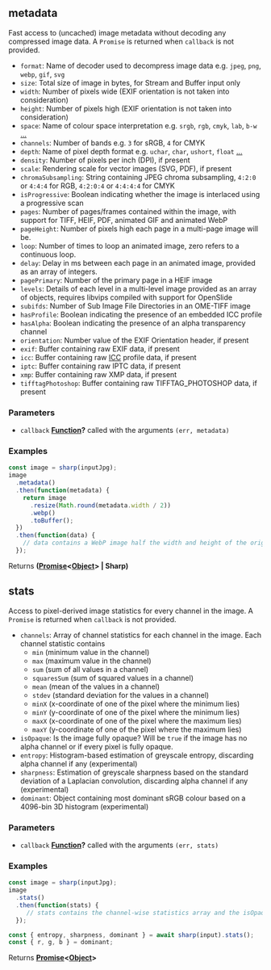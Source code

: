 <!-- Generated by documentation.js. Update this documentation by updating the source code. -->

## metadata

Fast access to (uncached) image metadata without decoding any compressed image data.
A `Promise` is returned when `callback` is not provided.

*   `format`: Name of decoder used to decompress image data e.g. `jpeg`, `png`, `webp`, `gif`, `svg`
*   `size`: Total size of image in bytes, for Stream and Buffer input only
*   `width`: Number of pixels wide (EXIF orientation is not taken into consideration)
*   `height`: Number of pixels high (EXIF orientation is not taken into consideration)
*   `space`: Name of colour space interpretation e.g. `srgb`, `rgb`, `cmyk`, `lab`, `b-w` [...][1]
*   `channels`: Number of bands e.g. `3` for sRGB, `4` for CMYK
*   `depth`: Name of pixel depth format e.g. `uchar`, `char`, `ushort`, `float` [...][2]
*   `density`: Number of pixels per inch (DPI), if present
*   `scale`: Rendering scale for vector images (SVG, PDF), if present
*   `chromaSubsampling`: String containing JPEG chroma subsampling, `4:2:0` or `4:4:4` for RGB, `4:2:0:4` or `4:4:4:4` for CMYK
*   `isProgressive`: Boolean indicating whether the image is interlaced using a progressive scan
*   `pages`: Number of pages/frames contained within the image, with support for TIFF, HEIF, PDF, animated GIF and animated WebP
*   `pageHeight`: Number of pixels high each page in a multi-page image will be.
*   `loop`: Number of times to loop an animated image, zero refers to a continuous loop.
*   `delay`: Delay in ms between each page in an animated image, provided as an array of integers.
*   `pagePrimary`: Number of the primary page in a HEIF image
*   `levels`: Details of each level in a multi-level image provided as an array of objects, requires libvips compiled with support for OpenSlide
*   `subifds`: Number of Sub Image File Directories in an OME-TIFF image
*   `hasProfile`: Boolean indicating the presence of an embedded ICC profile
*   `hasAlpha`: Boolean indicating the presence of an alpha transparency channel
*   `orientation`: Number value of the EXIF Orientation header, if present
*   `exif`: Buffer containing raw EXIF data, if present
*   `icc`: Buffer containing raw [ICC][3] profile data, if present
*   `iptc`: Buffer containing raw IPTC data, if present
*   `xmp`: Buffer containing raw XMP data, if present
*   `tifftagPhotoshop`: Buffer containing raw TIFFTAG_PHOTOSHOP data, if present

### Parameters

*   `callback` **[Function][4]?** called with the arguments `(err, metadata)`

### Examples

```javascript
const image = sharp(inputJpg);
image
  .metadata()
  .then(function(metadata) {
    return image
      .resize(Math.round(metadata.width / 2))
      .webp()
      .toBuffer();
  })
  .then(function(data) {
    // data contains a WebP image half the width and height of the original JPEG
  });
```

Returns **([Promise][5]<[Object][6]> | Sharp)** 

## stats

Access to pixel-derived image statistics for every channel in the image.
A `Promise` is returned when `callback` is not provided.

*   `channels`: Array of channel statistics for each channel in the image. Each channel statistic contains
    *   `min` (minimum value in the channel)
    *   `max` (maximum value in the channel)
    *   `sum` (sum of all values in a channel)
    *   `squaresSum` (sum of squared values in a channel)
    *   `mean` (mean of the values in a channel)
    *   `stdev` (standard deviation for the values in a channel)
    *   `minX` (x-coordinate of one of the pixel where the minimum lies)
    *   `minY` (y-coordinate of one of the pixel where the minimum lies)
    *   `maxX` (x-coordinate of one of the pixel where the maximum lies)
    *   `maxY` (y-coordinate of one of the pixel where the maximum lies)
*   `isOpaque`: Is the image fully opaque? Will be `true` if the image has no alpha channel or if every pixel is fully opaque.
*   `entropy`: Histogram-based estimation of greyscale entropy, discarding alpha channel if any (experimental)
*   `sharpness`: Estimation of greyscale sharpness based on the standard deviation of a Laplacian convolution, discarding alpha channel if any (experimental)
*   `dominant`: Object containing most dominant sRGB colour based on a 4096-bin 3D histogram (experimental)

### Parameters

*   `callback` **[Function][4]?** called with the arguments `(err, stats)`

### Examples

```javascript
const image = sharp(inputJpg);
image
  .stats()
  .then(function(stats) {
     // stats contains the channel-wise statistics array and the isOpaque value
  });
```

```javascript
const { entropy, sharpness, dominant } = await sharp(input).stats();
const { r, g, b } = dominant;
```

Returns **[Promise][5]<[Object][6]>** 

[1]: https://libvips.github.io/libvips/API/current/VipsImage.html#VipsInterpretation

[2]: https://libvips.github.io/libvips/API/current/VipsImage.html#VipsBandFormat

[3]: https://www.npmjs.com/package/icc

[4]: https://developer.mozilla.org/docs/Web/JavaScript/Reference/Statements/function

[5]: https://developer.mozilla.org/docs/Web/JavaScript/Reference/Global_Objects/Promise

[6]: https://developer.mozilla.org/docs/Web/JavaScript/Reference/Global_Objects/Object

